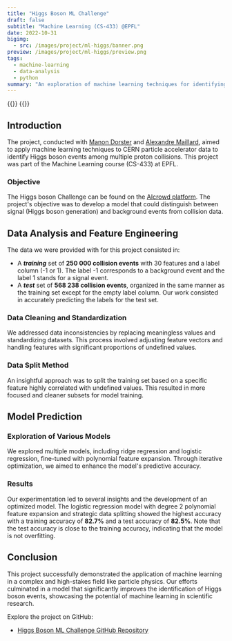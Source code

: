 ```yaml
---
title: "Higgs Boson ML Challenge"
draft: false
subtitle: "Machine Learning (CS-433) @EPFL"
date: 2022-10-31
bigimg:
  - src: /images/project/ml-higgs/banner.png
preview: /images/project/ml-higgs/preview.png
tags:
  - machine-learning
  - data-analysis
  - python
summary: "An exploration of machine learning techniques for identifying Higgs boson generation events in CERN particle accelerator data."
---
```


{{<link href="https://github.com/antoninfaure/ML-higgs" class="btn btn-cyan my-3" target="_blank" inner="GitHub Repository">}}
{{<link href="/docs/project/ml-higgs/Report_Project1.pdf" class="btn btn-red my-3" target="_blank" inner="Report">}}

## Introduction

The project, conducted with [Manon Dorster](https://github.com/AlexMlld) and [Alexandre Maillard](https://github.com/AlexMlld), aimed to apply machine learning techniques to CERN particle accelerator data to identify Higgs boson events among multiple proton collisions. This project was part of the Machine Learning course (CS-433) at EPFL.

### Objective

The Higgs boson Challenge can be found on the [AIcrowd platform](https://www.aicrowd.com/challenges/epfl-machine-learning-project-1).
The project's objective was to develop a model that could distinguish between signal (Higgs boson generation) and background events from collision data.

## Data Analysis and Feature Engineering

The data we were provided with for this project consisted in:
- A ***training*** set of **250 000 collision events** with 30
features and a label column (-1 or 1). The label -1
corresponds to a background event and the label 1
stands for a signal event.
- A ***test*** set of **568 238 collision events**, organized in the same
manner as the training set except for the empty label
column. Our work consisted in accurately predicting
the labels for the test set.


### Data Cleaning and Standardization

We addressed data inconsistencies by replacing meaningless values and standardizing datasets. This process involved adjusting feature vectors and handling features with significant proportions of undefined values.

### Data Split Method

An insightful approach was to split the training set based on a specific feature highly correlated with undefined values. This resulted in more focused and cleaner subsets for model training.

## Model Prediction

### Exploration of Various Models

We explored multiple models, including ridge regression and logistic regression, fine-tuned with polynomial feature expansion. Through iterative optimization, we aimed to enhance the model's predictive accuracy.

### Results

Our experimentation led to several insights and the development of an optimized model. The logistic regression model with degree 2 polynomial feature expansion and strategic data splitting showed the highest accuracy with a training accuracy of **82.7%** and a test accuracy of **82.5%**. Note that the test accuracy is close to the training accuracy, indicating that the model is not overfitting.

## Conclusion

This project successfully demonstrated the application of machine learning in a complex and high-stakes field like particle physics. Our efforts culminated in a model that significantly improves the identification of Higgs boson events, showcasing the potential of machine learning in scientific research.

Explore the project on GitHub:

- [Higgs Boson ML Challenge GitHub Repository](https://github.com/antoninfaure/ML-higgs)